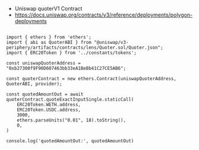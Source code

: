 * Uniswap quoterV1 Contract
* https://docs.uniswap.org/contracts/v3/reference/deployments/polygon-deployments


```SHELL

import { ethers } from 'ethers';
import { abi as QuoterABI } from "@uniswap/v3-periphery/artifacts/contracts/lens/Quoter.sol/Quoter.json";
import { ERC20Token } from '../constants/tokens';

const uniswapQuoterAddress = "0xb27308f9F90D607463bb33eA1BeBb41C27CE5AB6";

const quoterContract = new ethers.Contract(uniswapQuoterAddress, QuoterABI, provider);

const quotedAmountOut = await quoterContract.quoteExactInputSingle.staticCall(
    ERC20Token.WETH.address,
    ERC20Token.USDC.address,
    3000,
    ethers.parseUnits("0.01", 18).toString(),
    0,
)

console.log('quotedAmountOut:', quotedAmountOut)


```
